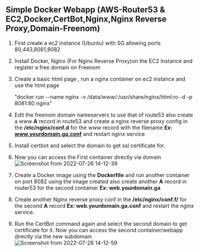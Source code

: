 <h2>Simple Docker Webapp (AWS-Router53 & EC2,Docker,CertBot,Nginx,Nginx Reverse Proxy,Domain-Freenom)</h2>

1. First create a ec2 instance (Ubuntu) with SG allowing ports 80,443,8081,8082

2. Install Docker, Nginx (For Nginx Reverse Proxy)on the EC2 Instance and register a free domain on Freenom

3. Create a basic html page , run a nginx container on ec2 instance and use the html page

   "docker run --name nginx -v /data/www/:/usr/share/nginx/html:ro -d -p 8081:80 nginx"

4. Edit the freenom domain nameservers to use that of route53 also create a www <b>A</b> record in route53 and create a nginx reverse proxy config in the <b>/etc/nginx/conf.d</b> for the www record with the filename <b>Ex: www.yourdomain.ga.conf</b> and restart nginx service

5. Install certbot and select the domain to get ssl certificate for.

6. Now you can access the First container directly via domain 
![Screenshot from 2022-07-26 14-12-39](https://user-images.githubusercontent.com/49603066/180968583-e43d7674-5479-4933-a1de-597c4ae114cb.png)


7. Create a Docker image using the <b>Dockerfile</b> and run another container on port 8082 using the image created also create another <b>A</b> record in router53 for the second container <b>Ex: web.yourdomain.ga</b>

8. Create another Nginx reverse proxy conf in the <b>/etc/nginx/conf.f/</b> for the second <b>A</b> record <b>Ex: web.yourdomain.ga.conf</b> and restart the nginx service.

9. Run the CertBot command again and select the second domain to get certificate for it. Now you can access the second container/webapp directly via the new subdomain 
![Screenshot from 2022-07-26 14-12-59](https://user-images.githubusercontent.com/49603066/180970506-df2cf166-0ee7-4db3-b967-0a776e4e05dd.png)
